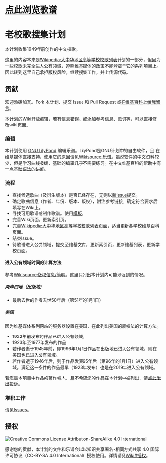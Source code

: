 # [点此浏览歌谱](https://github.com/luminr/xiao-ge/wiki#%E6%B5%8F%E8%A7%88)

# 老校歌搜集计划

本计划收集1949年前创作的中文校歌。

这里的内容本来是[Wikipedia:大中华地区高等学校校歌列表][index]计划的一部分，但因为一些校歌未完全进入公有领域，遵照维基媒体的政策不能登载于它的系列项目上。因此转到这里自己承担版权风险，继续搜集工作，并上传源代码。

## 贡献

欢迎添砖加瓦。Fork 本计划、提交 Issue 和 Pull Request 或[在维基百科上给我留言](https://zh.wikipedia.org/wiki/User_talk:LUMINR)。

[本计划的Wiki][wiki]开放编辑，若有信息错误、或添加参考信息、歌词等，可以直接修改wiki页面。

### 编辑

本计划使用 [GNU LilyPond](http://LilyPond.org) 编辑乐谱。LilyPond是GNU计划中的自由软件，且 在维基媒体直接支持。使用它的原因请见[Wikisource:乐谱](https://zh.wikisource.org/wiki/Wikisource:%E4%B9%90%E8%B0%B1)。虽然软件的中文资料较少，但是学习曲线极缓，基础的编辑几乎不需要练习。在中文维基百科的帮助中有一点[基础语法的讲解](https://zh.wikipedia.org/wiki/Help:%E4%B9%90%E8%B0%B1)。

### 流程

* 查找候选歌曲（及衍生版本）是否已经存在，无则以[新Issue][nissue]提交。
* 确定歌曲信息（作者、年份、版本、版权），附注参考链接，确定符合要求后填写在Wiki上。
* 寻找可用歌谱或制作歌谱。使用[模板](/lib/template-hans.ly)。
* 完善Wiki页面，更新索引页。
* 完善[Wikipedia:大中华地区高等学校校歌列表][index]页面，适当更新各学校维基百科页面。
* 结束Issue。
* 待歌谱进入公共领域，提交至维基文库，更新索引页，更新维基列表，更新学校页面。

#### 进入公有领域时间的计算方法

参考[Wikisource:版权信息/简明](https://zh.wikisource.org/wiki/Wikisource:%E7%89%88%E6%9D%83%E4%BF%A1%E6%81%AF/%E7%AE%80%E6%98%8E)。这里只列出本计划内可能涉及到的情况。
##### 两岸四地（出版地）
* 最后去世的作者去世50年后（第51年的1月1日）

##### 美国
因为维基媒体系列网站的服务器设置在美国，在此列出美国的版权法的计算方法。
* 1922年前发布的作品已进入公有领域。
* 1923年至1977年发布的作品
 * 若作者逝于1945年前，即1996年1月1日作品在出版地已进入公有领域，则在美国也已进入公有领域。
 * 若作者逝于1946年后，则于作品发表95年后（第96年的1月1日）进入公有领域。满足这一条件的作品最早（1923年发布）也是在2019年进入公有领域。

若您是本项目中作品的著作权人，且不希望您的作品在本计划中被列出，请[点此发出投诉][nissue]。

### 堆积工作

请见[Issues][issues]。

## 授权

![Creative Commons License Attribution-ShareAlike 4.0 International](https://i.creativecommons.org/l/by-sa/4.0/88x31.png)

感谢您的贡献，本计划的文件和乐谱会以以知识共享署名-相同方式共享 4.0 国际许可协议（CC-BY-SA 4.0 International）授权使用。详情请见[Wiki#授权](https://github.com/luminr/xiao-ge/wiki#%E6%8E%88%E6%9D%83)。

[index]: https://zh.wikipedia.org/wiki/User:LUMINR/%E5%A4%A7%E4%B8%AD%E5%8D%8E%E5%9C%B0%E5%8C%BA%E9%AB%98%E7%AD%89%E5%AD%A6%E6%A0%A1%E6%A0%A1%E6%AD%8C%E5%88%97%E8%A1%A8
[nissue]: https://github.com/luminr/xiao-ge/issues/new
[wiki]: https://github.com/luminr/xiao-ge/wiki
[issues]: https://github.com/luminr/xiao-ge/issues
